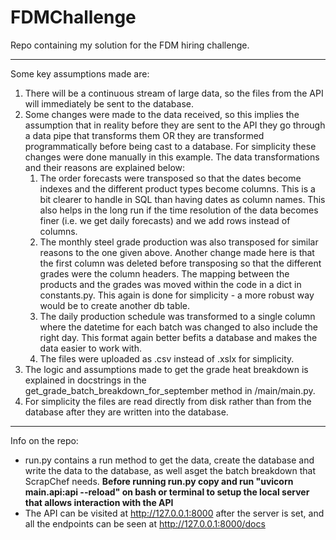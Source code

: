 # FDMChallenge

Repo containing my solution for the FDM hiring challenge. 

____________________________________________________________________________________________________________________________________

Some key assumptions made are:

1. There will be a continuous stream of large data, so the files from the API will immediately be sent to the database. 
2. Some changes were made to the data received, so this implies the assumption that in reality before they are sent to 
the API they go through a data pipe that transforms them OR they are transformed programmatically before being cast to a database. 
For simplicity these changes were done manually in this example. The data transformations and their reasons are explained below:
   1. The order forecasts were transposed so that the dates become indexes and the different product types become columns.
   This is a bit clearer to handle in SQL than having dates as column names. This also helps in the long run if the
   time resolution of the data becomes finer (i.e. we get daily forecasts) and we add rows instead of columns. 
   2. The monthly steel grade production was also transposed for similar reasons to the one given above. Another change 
   made here is that the first column was deleted before transposing so that the different grades were the column 
   headers. The mapping between the products and the grades was moved within the code in a dict in constants.py. 
   This again is done for simplicity - a more robust way would be to create another db table. 
   3. The daily production schedule was transformed to a single column where the datetime for each batch was changed
   to also include the right day. This format again better befits a database and makes the data easier to work with.
   4. The files were uploaded as .csv instead of .xslx for simplicity.
3. The logic and assumptions made to get the grade heat breakdown is explained in docstrings in the
get_grade_batch_breakdown_for_september method in /main/main.py.
4. For simplicity the files are read directly from disk rather than from the database after they are written into the database.

____________________________________________________________________________________________________________________________________

Info on the repo:

- run.py contains a run method to get the data, create the database and write the data to the database, as well asget the batch
breakdown that ScrapChef needs. **Before running run.py copy and run "uvicorn main.api:api --reload" on bash or terminal to setup
the local server that allows interaction with the API**
- The API can be visited at http://127.0.0.1:8000 after the server is set, and all the endpoints can be seen at http://127.0.0.1:8000/docs
